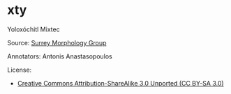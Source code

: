# xty
Yoloxóchitl Mixtec

Source:
[Surrey Morphology Group](https://oto-manguean.surrey.ac.uk/Search/XTY)

Annotators:
Antonis Anastasopoulos

License: 
- [Creative Commons Attribution-ShareAlike 3.0 Unported (CC BY-SA 3.0)](https://creativecommons.org/licenses/by-sa/3.0/)
